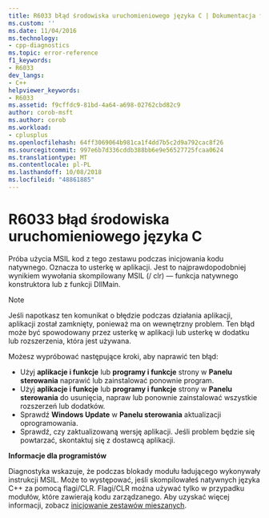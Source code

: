 ```yaml
---
title: R6033 błąd środowiska uruchomieniowego języka C | Dokumentacja firmy Microsoft
ms.custom: ''
ms.date: 11/04/2016
ms.technology:
- cpp-diagnostics
ms.topic: error-reference
f1_keywords:
- R6033
dev_langs:
- C++
helpviewer_keywords:
- R6033
ms.assetid: f9cffdc9-81bd-4a64-a698-02762cbd82c9
author: corob-msft
ms.author: corob
ms.workload:
- cplusplus
ms.openlocfilehash: 64ff3069064b981ca1f4dd7b5c2d9a792cac8f26
ms.sourcegitcommit: 997e6b7d336cddb388bb6e9e56527725fcaa0624
ms.translationtype: MT
ms.contentlocale: pl-PL
ms.lasthandoff: 10/08/2018
ms.locfileid: "48861885"
---
```

# <a name="c-runtime-error-r6033"></a>R6033 błąd środowiska uruchomieniowego języka C

Próba użycia MSIL kod z tego zestawu podczas inicjowania kodu natywnego. Oznacza to usterkę w aplikacji. Jest to najprawdopodobniej wynikiem wywołania skompilowany MSIL (/ clr) — funkcja natywnego konstruktora lub z funkcji DllMain.

> [!NOTE]
> Jeśli napotkasz ten komunikat o błędzie podczas działania aplikacji, aplikacji został zamknięty, ponieważ ma on wewnętrzny problem. Ten błąd może być spowodowany przez usterkę w aplikacji lub usterkę w dodatku lub rozszerzenia, która jest używana.
>
> Możesz wypróbować następujące kroki, aby naprawić ten błąd:
>
> - Użyj **aplikacje i funkcje** lub **programy i funkcje** strony w **Panelu sterowania** naprawić lub zainstalować ponownie program.
> - Użyj **aplikacje i funkcje** lub **programy i funkcje** strony w **Panelu sterowania** do usunięcia, napraw lub ponownie zainstalować wszystkie rozszerzeń lub dodatków.
> - Sprawdź **Windows Update** w **Panelu sterowania** aktualizacji oprogramowania.
> - Sprawdź, czy zaktualizowaną wersję aplikacji. Jeśli problem będzie się powtarzać, skontaktuj się z dostawcą aplikacji.

**Informacje dla programistów**

Diagnostyka wskazuje, że podczas blokady modułu ładującego wykonywały instrukcji MSIL. Może to występować, jeśli skompilowałeś natywnych języka C++ za pomocą flagi/CLR. Flagi/CLR można używać tylko w przypadku modułów, które zawierają kodu zarządzanego. Aby uzyskać więcej informacji, zobacz [inicjowanie zestawów mieszanych](../../dotnet/initialization-of-mixed-assemblies.md).